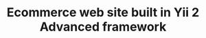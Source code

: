 <p align="center">    
    <h1 align="center"> Ecommerce web site built in Yii 2 Advanced framework </h1>
    <br>
</p>


